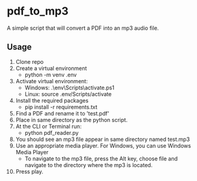 # pdf_to_mp3
A simple script that will convert a PDF into an mp3 audio file.

## Usage

1. Clone repo
2. Create a virtual environment
   - python -m venv .env
3. Activate virtual environment:
   - Windows: .\env\Scripts\activate.ps1
   - Linux: source .env/Scripts/activate
4. Install the required packages
   - pip install -r requirements.txt
5. Find a PDF and rename it to 'test.pdf'
6. Place in same directory as the python script.
7. At the CLI or Terminal run:
   - python pdf_reader.py
8. You should see an mp3 file appear in same directory named test.mp3
9. Use an appropriate media player. For Windows, you can use Windows Media Player
    - To navigate to the mp3 file, press the Alt key, choose file and navigate to
      the directory where the mp3 is located.
10. Press play.
